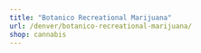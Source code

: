 ```yaml
---
title: "Botanico Recreational Marijuana"
url: /denver/botanico-recreational-marijuana/
shop: cannabis
---
```

